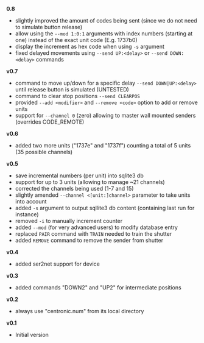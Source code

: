 **0.8**

- slightly improved the amount of codes being sent (since we do not need to simulate button release)
- allow using the `--mod 1:0:1` arguments with index numbers (starting at one) instead of the exact unit code (E.g. 1737b0)
- display the increment as hex code when using `-s` argument
- fixed delayed movements using `--send UP:<delay>` or `--send DOWN:<delay>` commands

**v0.7**

- command to move up/down for a specific delay `--send DOWN|UP:<delay>` until release button is simulated (UNTESTED)
- command to clear stop positions `--send CLEARPOS`
- provided `--add <modifier>` and `--remove <code>` option to add or remove units
- support for `--channel 0` (zero) allowing to master wall mounted senders (overrides CODE_REMOTE)

**v0.6**

- added two more units ("1737e" and "1737f") counting a total of 5 units (35 possible channels)

**v0.5**

- save incremental numbers (per unit) into sqlite3 db
- support for up to 3 units (allowing to manage ~21 channels)
- corrected the channels being used (1-7 and 15)
- slightly amended `--channel <[unit:]channel>` parameter to take units into account
- added `-s` argument to output sqllite3 db content (containing last run for instance)
- removed `-i` to manually increment counter
- added `--mod` (for very advanced users) to modify database entry
- replaced `PAIR` command with `TRAIN` needed to train the shutter
- added `REMOVE` command to remove the sender from shutter

**v0.4**

- added ser2net support for device

**v0.3**

- added commands "DOWN2" and "UP2" for intermediate positions

**v0.2**

- always use "centronic.num" from its local directory

**v0.1**

- Initial version